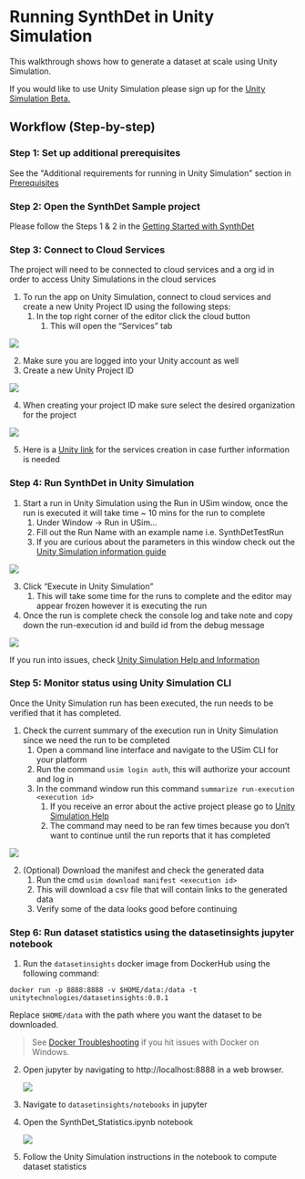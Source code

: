 # Running SynthDet in Unity Simulation

This walkthrough shows how to generate a dataset at scale using Unity Simulation.

If you would like to use Unity Simulation please sign up for the [Unity Simulation Beta.](https://unity.com/products/simulation)

## Workflow (Step-by-step)

### Step 1: Set up additional prerequisites
See the "Additional requirements for running in Unity Simulation" section in [Prerequisites](GettingStartedSynthDet.md)

### Step 2: Open the SynthDet Sample project
Please follow the Steps 1 & 2 in the [Getting Started with SynthDet](RunningSynthLocally) 

### Step 3: Connect to Cloud Services 
The project will need to be connected to cloud services and a org id in order to access Unity Simulations in the cloud services 

1. To run the app on Unity Simulation, connect to cloud services and create a new Unity Project ID using the following steps:
    1. In the top right corner of the editor click the cloud button
        1. This will open the “Services” tab

<img src="images/OpenCloudServices.png" align="middle"/>

2. Make sure you are logged into your Unity account as well
3. Create a new Unity Project ID 

<img src="images/CreateNewUnityProjectID.png" align="middle"/>

4. When creating your project ID make sure select the desired organization for the project

<img src="images/UnityProjectIdOrg.PNG" align="middle"/>

5. Here is a [Unity link](https://docs.unity3d.com/Manual/SettingUpProjectServices.html) for the services creation in case further information is needed

### Step 4: Run SynthDet in Unity Simulation

1. Start a run in Unity Simulation using the Run in USim window, once the run is executed it will take time ~ 10 mins for the run to complete 
    1. Under Window -> Run in USim…
    2. Fill out the Run Name with an example name i.e. SynthDetTestRun
    3. If you are curious about the parameters in this window check out the [Unity Simulation information guide](UnitySimulationHelpInformation.md)

<img src="images/USimRunWindow.PNG" align="middle"/>

3. Click “Execute in Unity Simulation”
    1. This will take some time for the runs to complete and the editor may appear frozen however it is executing the run
4. Once the run is complete check the console log and take note and copy down the run-execution id and build id from the debug message

<img src="images/NoteExecutionID.PNG" align="middle"/>

If you run into issues, check [Unity Simulation Help and Information](UnitySimulationHelpInformation.md) 

### Step 5: Monitor status using Unity Simulation CLI
Once the Unity Simulation run has been executed, the run needs to be verified that it has completed.

1. Check the current summary of the execution run in Unity Simulation since we need the run to be completed 
    1. Open a command line interface and navigate to the USim CLI for your platform 
    2. Run the command `usim login auth`, this will authorize your account and log in
    3. In the command window run this command `summarize run-execution <execution id>`
        1. If you receive an error about the active project please go to [Unity Simulation Help](UnitySimulationHelpInformation.md)
        2. The command may need to be ran few times because you don’t want to continue until the run reports that it has completed 

<img src="images/usimSumExecution.PNG" align="middle"/>

2. (Optional) Download the manifest and check the generated data 
    1. Run the cmd `usim download manifest <execution id>`
    2. This will download a csv file that will contain links to the generated data
    3. Verify some of the data looks good before continuing

### Step 6: Run dataset statistics using the datasetinsights jupyter notebook

1. Run the `datasetinsights` docker image from DockerHub using the following command:

```docker run -p 8888:8888 -v $HOME/data:/data -t unitytechnologies/datasetinsights:0.0.1```

Replace `$HOME/data` with the path where you want the dataset to be downloaded.

> See [Docker Troubleshooting](DockerTroubleshooting.md) if you hit issues with Docker on Windows.

2. Open jupyter by navigating to http://localhost:8888 in a web browser.
    
    <img src="images/jupyterFolder.PNG" align="middle"/>

3. Navigate to `datasetinsights/notebooks` in jupyter 
4. Open the SynthDet_Statistics.ipynb notebook

    <img src="images/theaNotebook.PNG" align="middle"/>

5. Follow the Unity Simulation instructions in the notebook to compute dataset statistics
